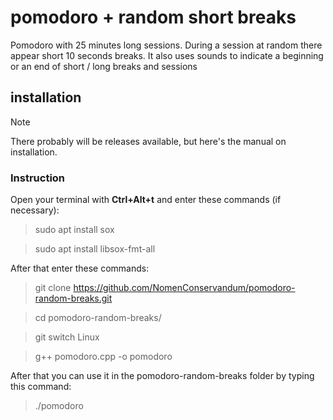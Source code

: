 # pomodoro + random short breaks
Pomodoro with 25 minutes long sessions. During a session at random there appear short 10 seconds breaks.
It also uses sounds to indicate a beginning or an end of short / long breaks and sessions
## installation
> [!NOTE]
> There probably will be releases available, but here's the manual on installation.

### Instruction
Open your terminal with **Ctrl+Alt+t** and enter these commands (if necessary):
> sudo apt install sox

> sudo apt install libsox-fmt-all

After that enter these commands:
> git clone https://github.com/NomenConservandum/pomodoro-random-breaks.git

> cd pomodoro-random-breaks/

> git switch Linux

> g++ pomodoro.cpp -o pomodoro

After that you can use it in the pomodoro-random-breaks folder by typing this command:

> ./pomodoro
